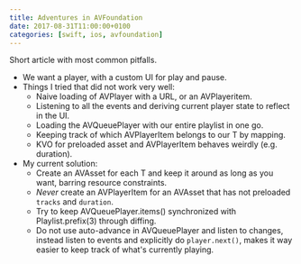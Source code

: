 ```yaml
---
title: Adventures in AVFoundation
date: 2017-08-31T11:00:00+0100
categories: [swift, ios, avfoundation]
---
```


Short article with most common pitfalls.

- We want a player, with a custom UI for play and pause.
- Things I tried that did not work very well:
  * Naive loading of AVPlayer with a URL, or an AVPlayeritem.
  * Listening to all the events and deriving current player state to reflect in
    the UI.
  * Loading the AVQueuePlayer with our entire playlist in one go.
  * Keeping track of which AVPlayerItem belongs to our T by mapping.
  * KVO for preloaded asset and AVPlayerItem behaves weirdly (e.g. duration).
- My current solution:
  * Create an AVAsset for each T and keep it around as long as you want, barring
    resource constraints.
  * _Never_ create an AVPlayerItem for an AVAsset that has not preloaded
    `tracks` and `duration`.
  * Try to keep AVQueuePlayer.items() synchronized with Playlist.prefix(3)
    through diffing.
  * Do not use auto-advance in AVQueuePlayer and listen to changes, instead listen
    to events and explicitly do `player.next()`, makes it way easier to keep
    track of what's currently playing.
